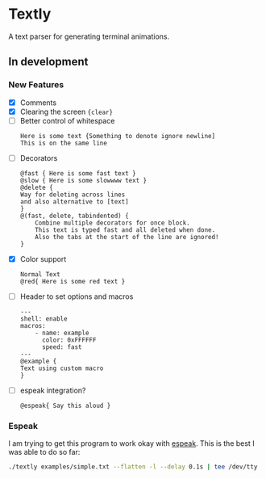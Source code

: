 # Textly

A text parser for generating terminal animations.

## In development

### New Features
- [X] Comments
- [X] Clearing the screen `{clear}`
- [ ] Better control of whitespace
    ```
    Here is some text {Something to denote ignore newline]
    This is on the same line
    ```
- [ ] Decorators
    ```
    @fast { Here is some fast text }
    @slow { Here is some slowwww text }
    @delete {
    Way for deleting across lines 
    and also alternative to [text]
    }
    @(fast, delete, tabindented) {
        Combine multiple decorators for once block.
        This text is typed fast and all deleted when done.
        Also the tabs at the start of the line are ignored!
    }
    ```
- [X] Color support
    ```
    Normal Text
    @red{ Here is some red text }
    ```
- [ ] Header to set options and macros
    ```
    ---
    shell: enable
    macros:
        - name: example
          color: 0xFFFFFF
          speed: fast
    ---
    @example {
    Text using custom macro
    }
    ```
- [ ] espeak integration?
    ```
    @espeak{ Say this aloud }
    ```

### Espeak
I am trying to get this program to work okay with [espeak](https://www.google.com/url?sa=t&source=web&rct=j&opi=89978449&url=https://espeak.sourceforge.net/&ved=2ahUKEwjunb2Erq6QAxUul-4BHV8qKkoQFnoECBIQAQ&usg=AOvVaw0hrm7DsB6mUHrZ_ecQDWKD). This is the best I was able to do so far:

```bash
./textly examples/simple.txt --flatten -l --delay 0.1s | tee /dev/tty |  espeak --punct=none -g 0
```
